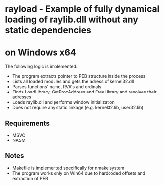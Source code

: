 # rayload - Example of fully dynamical loading of raylib.dll without any static dependencies 
# on Windows x64

The following logic is implemented:
- The program extracts pointer to PEB structure inside the process
- Lists all loaded modules and gets the adress of kernel32.dll
- Parses functions' name, RVA's and ordinals 
- Finds LoadLibrary, GetProcAddress and FreeLibrary and resolves their adresses
- Loads raylib.dll and performs window initialization
- Does not require any static linkage (e.g. kernel32.lib, user32.lib)

## Requirements
- MSVC
- NASM

## Notes
- Makefile is implemented specifically for nmake system
- The program works only on Win64 due to hardcoded offsets and extraction of PEB